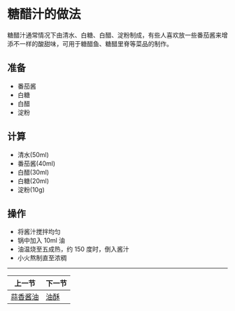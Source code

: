 # 糖醋汁的做法

糖醋汁通常情况下由清水、白糖、白醋、淀粉制成，有些人喜欢放一些番茄酱来增添不一样的酸甜味，可用于糖醋鱼、糖醋里脊等菜品的制作。

## 准备

* 番茄酱
* 白糖
* 白醋
* 淀粉

## 计算

* 清水(50ml)
* 番茄酱(40ml)
* 白醋(30ml)
* 白糖(20ml)
* 淀粉(10g)
  
## 操作

* 将酱汁搅拌均匀
* 锅中加入 10ml 油
* 油温烧至五成热，约 150 度时，倒入酱汁
* 小火熬制直至浓稠

<hr>

| 上一节 | 下一节 |
| --- | --- |
| [蒜香酱油](../condiment/蒜香酱油.md) | [油酥](../condiment/油酥.md) |